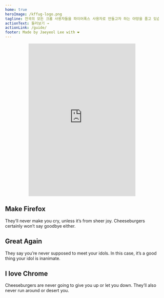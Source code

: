 ```yaml
---
home: true
heroImage: /kffug-logo.png
tagline: 전국의 모든 크롬 사용자들을 파이어폭스 사용자로 만들고자 하는 야망을 품고 있습니다.
actionText: 둘러보기 →
actionLink: /guide/
footer: Made by Jaeyeol Lee with ❤️
---
```


<div style="display: flex; justify-content: center;">
  <iframe src="https://discordapp.com/widget?id=811024031905742848&theme=dark" width="350" height="500" allowtransparency="true" frameborder="0" sandbox="allow-popups allow-popups-to-escape-sandbox allow-same-origin allow-scripts"></iframe>
</div>

<div class="features">
  <div class="feature">
    <h2>Make Firefox</h2>
    <p>They’ll never make you cry, unless it’s from sheer joy. Cheeseburgers certainly won’t say goodbye either.</p>
  </div>
  <div class="feature">
    <h2>Great Again</h2>
    <p>They say you’re never supposed to meet your idols. In this case, it’s a good thing your idol is inanimate.</p>
  </div>
  <div class="feature">
    <h2>I love Chrome</h2>
    <p>Cheeseburgers are never going to give you up or let you down. They’ll also never run around or desert you.</p>
  </div>
</div>
